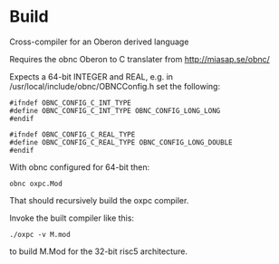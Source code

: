 # Build
Cross-compiler for an Oberon derived language

Requires the obnc Oberon to C translater from http://miasap.se/obnc/

Expects a 64-bit INTEGER and REAL, e.g. in /usr/local/include/obnc/OBNCConfig.h set the following:
```
#ifndef OBNC_CONFIG_C_INT_TYPE
#define OBNC_CONFIG_C_INT_TYPE OBNC_CONFIG_LONG_LONG
#endif

#ifndef OBNC_CONFIG_C_REAL_TYPE
#define OBNC_CONFIG_C_REAL_TYPE OBNC_CONFIG_LONG_DOUBLE
#endif
```
With obnc configured for 64-bit then:

`obnc oxpc.Mod`

That should recursively build the oxpc compiler.

Invoke the built compiler like this:

`./oxpc -v M.mod`

to build M.Mod for the 32-bit risc5 architecture.

